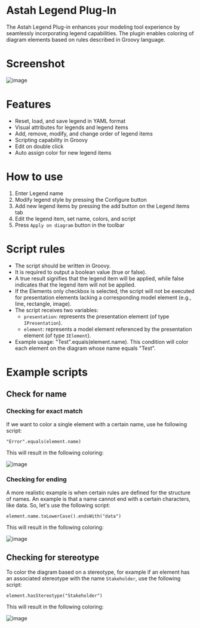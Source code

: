 # Astah Legend Plug-In

The Astah Legend Plug-in enhances your modeling tool experience by seamlessly incorporating legend capabilities. The plugin enables coloring of
diagram elements based on rules described in Groovy language.

# Screenshot

![image](https://github.com/modeldriven-hu/astah-legend/assets/8182138/30fd0bb8-6c20-4736-87d3-4defc253350b)

# Features

- Reset, load, and save legend in YAML format
- Visual attributes for legends and legend items
- Add, remove, modify, and change order of legend items
- Scripting capability in Groovy
- Edit on double click
- Auto assign color for new legend items

# How to use

1. Enter Legend name
2. Modify legend style by pressing the Configure button
3. Add new legend items by pressing the add button on the Legend items tab
4. Edit the legend item, set name, colors, and script
5. Press `Apply on diagram` button in the toolbar

# Script rules

- The script should be written in Groovy.
- It is required to output a boolean value (true or false).
- A true result signifies that the legend item will be applied, while false indicates that the legend item will not be applied.
- If the Elements only checkbox is selected, the script will not be executed for presentation elements lacking a corresponding model element (e.g., line, rectangle, image).
- The script receives two variables:
  - `presentation`: represents the presentation element (of type `IPresentation`).
  - `element`: represents a model element referenced by the presentation element (of type `IElement`).
- Example usage: "Test".equals(element.name). This condition will color each element on the diagram whose name equals "Test".

# Example scripts

## Check for name

### Checking for exact match

If we want to color a single element with a certain name, use he following script:

`"Error".equals(element.name)`

This will result in the following coloring:

![image](https://github.com/modeldriven-hu/astah-legend/assets/8182138/54ef7ead-9b32-44f2-bb39-3d030350670b)

### Checking for ending

A more realistic example is when certain rules are defined for the structure of names. An example is that a name cannot end with a certain characters, like data. So, let's use the following script:

`element.name.toLowerCase().endsWith("data")`

This will result in the following coloring:

![image](https://github.com/modeldriven-hu/astah-legend/assets/8182138/56478312-e81f-45f9-b549-d6b981c7f6b0)

## Checking for stereotype

To color the diagram based on a stereotype, for example if an element has an associated stereotype with the name `Stakeholder`, use the following script:

`element.hasStereotype("Stakeholder")`

This will result in the following coloring:

![image](https://github.com/modeldriven-hu/astah-legend/assets/8182138/14a5c17c-dfa8-4b85-9a06-99b63bc93e01)
